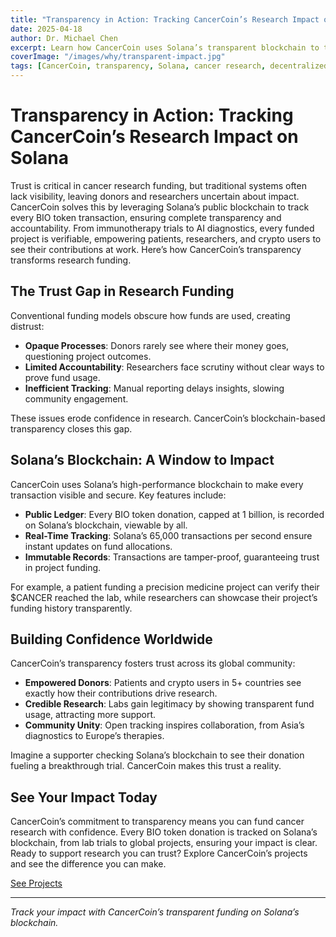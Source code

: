 ```yaml
---
title: "Transparency in Action: Tracking CancerCoin’s Research Impact on Solana"
date: 2025-04-18
author: Dr. Michael Chen
excerpt: Learn how CancerCoin uses Solana’s transparent blockchain to track every funded research project, ensuring trust and accountability for all.
coverImage: "/images/why/transparent-impact.jpg"
tags: [CancerCoin, transparency, Solana, cancer research, decentralized science]
---
```


# Transparency in Action: Tracking CancerCoin’s Research Impact on Solana

Trust is critical in cancer research funding, but traditional systems often lack visibility, leaving donors and researchers uncertain about impact. CancerCoin solves this by leveraging Solana’s public blockchain to track every BIO token transaction, ensuring complete transparency and accountability. From immunotherapy trials to AI diagnostics, every funded project is verifiable, empowering patients, researchers, and crypto users to see their contributions at work. Here’s how CancerCoin’s transparency transforms research funding.

## The Trust Gap in Research Funding

Conventional funding models obscure how funds are used, creating distrust:

- **Opaque Processes**: Donors rarely see where their money goes, questioning project outcomes.
- **Limited Accountability**: Researchers face scrutiny without clear ways to prove fund usage.
- **Inefficient Tracking**: Manual reporting delays insights, slowing community engagement.

These issues erode confidence in research. CancerCoin’s blockchain-based transparency closes this gap.

## Solana’s Blockchain: A Window to Impact

CancerCoin uses Solana’s high-performance blockchain to make every transaction visible and secure. Key features include:

- **Public Ledger**: Every BIO token donation, capped at 1 billion, is recorded on Solana’s blockchain, viewable by all.
- **Real-Time Tracking**: Solana’s 65,000 transactions per second ensure instant updates on fund allocations.
- **Immutable Records**: Transactions are tamper-proof, guaranteeing trust in project funding.

For example, a patient funding a precision medicine project can verify their $CANCER reached the lab, while researchers can showcase their project’s funding history transparently.

## Building Confidence Worldwide

CancerCoin’s transparency fosters trust across its global community:

- **Empowered Donors**: Patients and crypto users in 5+ countries see exactly how their contributions drive research.
- **Credible Research**: Labs gain legitimacy by showing transparent fund usage, attracting more support.
- **Community Unity**: Open tracking inspires collaboration, from Asia’s diagnostics to Europe’s therapies.

Imagine a supporter checking Solana’s blockchain to see their donation fueling a breakthrough trial. CancerCoin makes this trust a reality.

## See Your Impact Today

CancerCoin’s commitment to transparency means you can fund cancer research with confidence. Every BIO token donation is tracked on Solana’s blockchain, from lab trials to global projects, ensuring your impact is clear. Ready to support research you can trust? Explore CancerCoin’s projects and see the difference you can make.

[See Projects](/projects)

---

_Track your impact with CancerCoin’s transparent funding on Solana’s blockchain._
